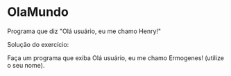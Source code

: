 # OlaMundo
Programa que diz "Olá usuário, eu me chamo Henry!"

Solução do exercício:

Faça um programa que exiba Olá usuário, eu me chamo Ermogenes! (utilize o seu nome).
